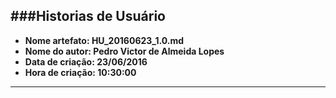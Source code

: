 ###Historias de Usuário
-----
* **Nome artefato: HU_20160623_1.0.md**
* **Nome do autor: Pedro Victor de Almeida Lopes**
* **Data de criação: 23/06/2016**
* **Hora de criação: 10:30:00**

------
